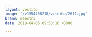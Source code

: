 ```yaml
---
layout: vestito
image: "/v1554458278/viterbo/2611.jpg"
brand: maestri
date: 2019-04-05 09:58:10 +0000

---
```

